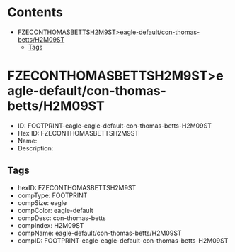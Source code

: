 



Contents
========

* [FZECONTHOMASBETTSH2M9ST>eagle-default/con-thomas-betts/H2M09ST](#fzeconthomasbettsh2m9steagle-defaultcon-thomas-bettsh2m09st)
	* [Tags](#tags)

# FZECONTHOMASBETTSH2M9ST>eagle-default/con-thomas-betts/H2M09ST

- ID: FOOTPRINT-eagle-eagle-default-con-thomas-betts-H2M09ST
- Hex ID: FZECONTHOMASBETTSH2M9ST
- Name: 
- Description: 

## Tags

- hexID: FZECONTHOMASBETTSH2M9ST
- oompType: FOOTPRINT
- oompSize: eagle
- oompColor: eagle-default
- oompDesc: con-thomas-betts
- oompIndex: H2M09ST
- oompName: eagle-default/con-thomas-betts/H2M09ST
- oompID: FOOTPRINT-eagle-eagle-default-con-thomas-betts-H2M09ST
